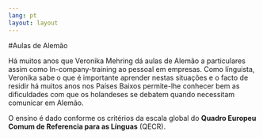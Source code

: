 ```yaml
---
lang: pt
layout: layout
---
```

#Aulas de Alemão

Há muitos anos que Veronika Mehring dá aulas de Alemão a particulares assim como In-company-training ao pessoal em empresas. Como línguista, Veronika sabe o que é importante aprender nestas situações e o facto de residir há muitos anos nos Países Baixos permite-lhe conhecer bem as dificuldades com que os holandeses se debatem quando necessitam comunicar em Alemão.

O ensino é dado conforme os critérios da escala global do __Quadro Europeu Comum de Referencia para as Línguas__ (QECR).